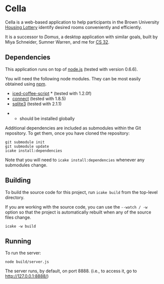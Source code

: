 Cella
=====

Cella is a web-based application to help participants in the Brown University
[Housing Lottery](http://reslife.brown.edu/current_students/lottery/about.html)
identify desired rooms conveniently and efficiently.

It is a successor to _Domus_, a desktop application with similar goals, built by Miya Schneider, Sumner Warren, and me for [CS 32](http://cs.brown.edu/courses/csci0320.html).


Dependencies
------------

This application runs on top of [node.js](http://nodejs.org/) (tested with version 0.6.6).

You will need the following node modules.
They can be most easily obtained using [npm](http://npmjs.org/).

- [iced-coffee-script](http://maxtaco.github.com/coffee-script/) * (tested with 1.2.0f)
- [connect](http://senchalabs.github.com/connect/) (tested with 1.8.5)
- [sqlite3](https://github.com/developmentseed/node-sqlite3) (tested with 2.1.1)

* - should be installed globally

Additional dependencies are included as submodules within the Git repository.
To get them, once you have cloned the repository:

    git submodule init
    git submodule update
    icake install:dependencies

Note that you will need to `icake install:dependencies`
whenever any submodules change.


Building
--------
To build the source code for this project, run `icake build` from the top-level directory.

If you are working with the source code, you can use the `--watch / -w` option
so that the project is automatically rebuilt when any of the source files change.

    icake -w build


Running
-------
To run the server:

    node build/server.js

The server runs, by default, on port 8888.
(i.e., to access it, go to http://127.0.0.1:8888/)
